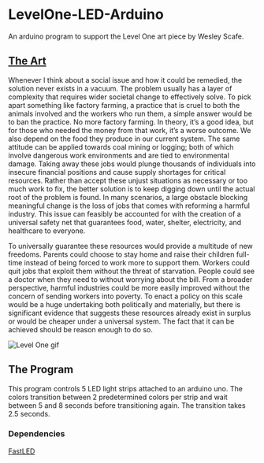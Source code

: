 # LevelOne-LED-Arduino

An arduino program to support the Level One art piece by Wesley Scafe.

## [The Art](http://wesleyscafe.com/projects/level-1)

Whenever I think about a social issue and how it could be remedied, the solution never exists in a vacuum. The problem usually has a layer of complexity that requires wider societal change to effectively solve. To pick apart something like factory farming, a practice that is cruel to both the animals involved and the workers who run them, a simple answer would be to ban the practice. No more factory farming. In theory, it’s a good idea, but for those who needed the money from that work, it’s a worse outcome. We also depend on the food they produce in our current system. The same attitude can be applied towards coal mining or logging; both of which involve dangerous work environments and are tied to environmental damage. Taking away these jobs would plunge thousands of individuals into insecure financial positions and cause supply shortages for critical resources. Rather than accept these unjust situations as necessary or too much work to fix, the better solution is to keep digging down until the actual root of the problem is found. In many scenarios, a large obstacle blocking meaningful change is the loss of jobs that comes with reforming a harmful industry. This issue can feasibly be accounted for with the creation of a universal safety net that guarantees food, water, shelter, electricity, and healthcare to everyone.

To universally guarantee these resources would provide a multitude of new freedoms. Parents could choose to stay home and raise their children full-time instead of being forced to work more to support them. Workers could quit jobs that exploit them without the threat of starvation. People could see a doctor when they need to without worrying about the bill. From a broader perspective, harmful industries could be more easily improved without the concern of sending workers into poverty. To enact a policy on this scale would be a huge undertaking both politically and materially, but there is significant evidence that suggests these resources already exist in surplus or would be cheaper under a universal system. The fact that it can be achieved should be reason enough to do so.

![Level One gif](./assets/LevelOne.gif)

## The Program

This program controls 5 LED light strips attached to an arduino uno. The colors transition between 2 predetermined colors per strip and wait between 5 and 8 seconds before transitioning again. The transition takes 2.5 seconds.

### Dependencies

[FastLED](http://fastled.io/)
